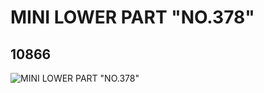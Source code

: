 # MINI LOWER PART "NO.378"
## 10866
![MINI LOWER PART "NO.378"](https://lc-www-live-s.legocdn.com/media/bricks/5/2/6007953.jpg)